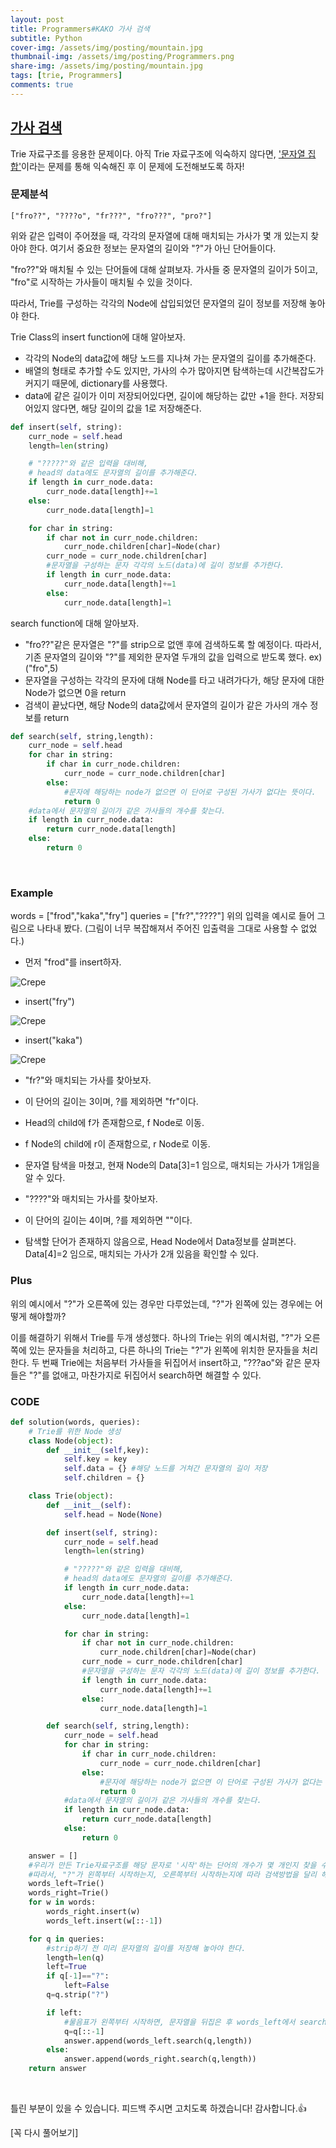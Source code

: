```yaml
---
layout: post
title: Programmers#KAKO 가사 검색
subtitle: Python
cover-img: /assets/img/posting/mountain.jpg
thumbnail-img: /assets/img/posting/Programmers.png
share-img: /assets/img/posting/mountain.jpg
tags: [trie, Programmers]
comments: true
---
```


## [가사 검색](https://programmers.co.kr/learn/courses/30/lessons/60060)

Trie 자료구조를 응용한 문제이다. 아직 Trie 자료구조에 익숙하지 않다면, ['문자열 집합'](https://youseop.github.io//2020-11-09-BAEKJOON-14425_%EB%AC%B8%EC%9E%90%EC%97%B4%EC%A7%91%ED%95%A9/)이라는 문제를 통해 익숙해진 후 이 문제에 도전해보도록 하자!

### 문제분석

```
["fro??", "????o", "fr???", "fro???", "pro?"]
```

위와 같은 입력이 주어졌을 때, 각각의 문자열에 대해 매치되는 가사가 몇 개 있는지 찾아야 한다.
여기서 중요한 정보는 문자열의 길이와 "?"가 아닌 단어들이다.

"fro??"와 매치될 수 있는 단어들에 대해 살펴보자.
가사들 중 문자열의 길이가 5이고, "fro"로 시작하는 가사들이 매치될 수 있을 것이다.

따라서, Trie를 구성하는 각각의 Node에 삽입되었던 문자열의 길이 정보를 저장해 놓아야 한다.

Trie Class의 insert function에 대해 알아보자.

- 각각의 Node의 data값에 해당 노드를 지나쳐 가는 문자열의 길이를 추가해준다.
- 배열의 형태로 추가할 수도 있지만, 가사의 수가 많아지면 탐색하는데 시간복잡도가 커지기 때문에, dictionary를 사용했다.
- data에 같은 길이가 이미 저장되어있다면, 길이에 해당하는 값만 +1을 한다. 저장되어있지 않다면, 해당 길이의 값을 1로 저장해준다.

```python
def insert(self, string):
    curr_node = self.head
    length=len(string)

    # "?????"와 같은 입력을 대비해,
    # head의 data에도 문자열의 길이를 추가해준다.
    if length in curr_node.data:
        curr_node.data[length]+=1
    else:
        curr_node.data[length]=1

    for char in string:
        if char not in curr_node.children:
            curr_node.children[char]=Node(char)
        curr_node = curr_node.children[char]
        #문자열을 구성하는 문자 각각의 노드(data)에 길이 정보를 추가한다.
        if length in curr_node.data:
            curr_node.data[length]+=1
        else:
            curr_node.data[length]=1
```

search function에 대해 알아보자.

- "fro??"같은 문자열은 "?"를 strip으로 없앤 후에 검색하도록 할 예정이다. 따라서, 기존 문자열의 길이와 "?"를 제외한 문자열 두개의 값을 입력으로 받도록 했다. ex)("fro",5)
- 문자열을 구성하는 각각의 문자에 대해 Node를 타고 내려가다가, 해당 문자에 대한 Node가 없으면 0을 return
- 검색이 끝났다면, 해당 Node의 data값에서 문자열의 길이가 같은 가사의 개수 정보를 return

```python
def search(self, string,length):
    curr_node = self.head
    for char in string:
        if char in curr_node.children:
            curr_node = curr_node.children[char]
        else:
            #문자에 해당하는 node가 없으면 이 단어로 구성된 가사가 없다는 뜻이다.
            return 0
    #data에서 문자열의 길이가 같은 가사들의 개수를 찾는다.
    if length in curr_node.data:
        return curr_node.data[length]
    else:
        return 0
```

<br>

### Example

words = ["frod","kaka","fry"]
queries = ["fr?","????"]
위의 입력을 예시로 들어 그림으로 나타내 봤다.
(그림이 너무 복잡해져서 주어진 입출력을 그대로 사용할 수 없었다.)

- 먼저 "frod"를 insert하자.

![Crepe](https://i.imgur.com/qH50KTa.jpg)

- insert("fry")

![Crepe](https://i.imgur.com/RDQWTZO.jpg)

- insert("kaka")

![Crepe](https://i.imgur.com/KlTAGwu.jpg)

- "fr?"와 매치되는 가사를 찾아보자.

- 이 단어의 길이는 3이며, ?를 제외하면 "fr"이다.
- Head의 child에 f가 존재함으로, f Node로 이동.
- f Node의 child에 r이 존재함으로, r Node로 이동.
- 문자열 탐색을 마쳤고, 현재 Node의 Data[3]=1 임으로, 매치되는 가사가 1개임을 알 수 있다.

- "????"와 매치되는 가사를 찾아보자.

- 이 단어의 길이는 4이며, ?를 제외하면 ""이다.
- 탐색할 단어가 존재하지 않음으로, Head Node에서 Data정보를 살펴본다. Data[4]=2 임으로, 매치되는 가사가 2개 있음을 확인할 수 있다.

### Plus

위의 예시에서 "?"가 오른쪽에 있는 경우만 다루었는데, "?"가 왼쪽에 있는 경우에는 어떻게 해야할까?

이를 해결하기 위해서 Trie를 두개 생성했다. 하나의 Trie는 위의 예시처럼, "?"가 오른쪽에 있는 문자들을 처리하고, 다른 하나의 Trie는 "?"가 왼쪽에 위치한 문자들을 처리한다.
두 번째 Trie에는 처음부터 가사들을 뒤집어서 insert하고, "???ao"와 같은 문자들은 "?"를 없애고, 마찬가지로 뒤집어서 search하면 해결할 수 있다.

### CODE

```python
def solution(words, queries):
    # Trie를 위한 Node 생성
    class Node(object):
        def __init__(self,key):
            self.key = key
            self.data = {} #해당 노드를 거쳐간 문자열의 길이 저장
            self.children = {}

    class Trie(object):
        def __init__(self):
            self.head = Node(None)

        def insert(self, string):
            curr_node = self.head
            length=len(string)

            # "?????"와 같은 입력을 대비해,
            # head의 data에도 문자열의 길이를 추가해준다.
            if length in curr_node.data:
                curr_node.data[length]+=1
            else:
                curr_node.data[length]=1

            for char in string:
                if char not in curr_node.children:
                    curr_node.children[char]=Node(char)
                curr_node = curr_node.children[char]
                #문자열을 구성하는 문자 각각의 노드(data)에 길이 정보를 추가한다.
                if length in curr_node.data:
                    curr_node.data[length]+=1
                else:
                    curr_node.data[length]=1

        def search(self, string,length):
            curr_node = self.head
            for char in string:
                if char in curr_node.children:
                    curr_node = curr_node.children[char]
                else:
                    #문자에 해당하는 node가 없으면 이 단어로 구성된 가사가 없다는 뜻이다.
                    return 0
            #data에서 문자열의 길이가 같은 가사들의 개수를 찾는다.
            if length in curr_node.data:
                return curr_node.data[length]
            else:
                return 0

    answer = []
    #우리가 만든 Trie자료구조를 해당 문자로 '시작'하는 단어의 개수가 몇 개인지 찾을 수 있도록 설계했다.
    #따라서, "?"가 왼쪽부터 시작하는지, 오른쪽부터 시작하는지에 따라 검색방법을 달리 해야한다.
    words_left=Trie()
    words_right=Trie()
    for w in words:
        words_right.insert(w)
        words_left.insert(w[::-1])

    for q in queries:
        #strip하기 전 미리 문자열의 길이를 저장해 놓아야 한다.
        length=len(q)
        left=True
        if q[-1]=="?":
            left=False
        q=q.strip("?")

        if left:
            #물음표가 왼쪽부터 시작하면, 문자열을 뒤집은 후 words_left에서 search한다.
            q=q[::-1]
            answer.append(words_left.search(q,length))
        else:
            answer.append(words_right.search(q,length))
    return answer
```

<br>

틀린 부분이 있을 수 있습니다. 피드백 주시면 고치도록 하겠습니다!
감사합니다.👍

[꼭 다시 풀어보기]
<br>
<br>
